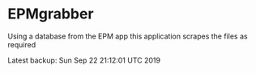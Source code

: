 # EPMgrabber
Using a database from the EPM app this application scrapes the files as required


Latest backup: Sun Sep 22 21:12:01 UTC 2019
